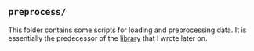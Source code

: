 ## `preprocess/`

This folder contains some scripts for loading and preprocessing data. It is essentially the predecessor of the [library](https://github.com/moritz-baumgart/ISG-ML-Comp-WiSe23-Lib) that I wrote later on.